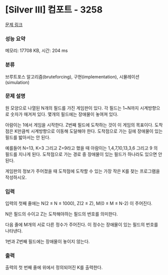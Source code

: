 # [Silver III] 컴포트 - 3258 

[문제 링크](https://www.acmicpc.net/problem/3258) 

### 성능 요약

메모리: 17708 KB, 시간: 204 ms

### 분류

브루트포스 알고리즘(bruteforcing), 구현(implementation), 시뮬레이션(simulation)

### 문제 설명

<p>원 모양으로 나열된 N개의 필드를 가진 게임판이 있다. 각 필드는 1~N까지 시계방향으로 숫자가 매겨져 있다. 몇개의 필드에는 장애물이 놓여져 있다.</p>

<p>아람이는 1에서 게임을 시작한다. Z번째 필드에 도착하는 것이 이 게임의 목표이다. 도착점은 K만큼씩 시계방향으로 이동해 도달해야 한다. 도착점으로 가는 길에 장애물이 있는 필드를 밟아서는 안 된다.</p>

<p>예를들어 N=13, K=3 그리고 Z=9라고 했을 때 아람이는 1,4,7,10,13,3,6 그리고 9 의 필드를 지나게 된다. 도착점으로 가는 경로 중 장애물이 있는 필드가 하나라도 있으면 안 된다.</p>

<p>게임판의 정보가 주어졌을 때 도착점에 도착할 수 있는 가장 작은 K를 찾는 프로그램을 작성하시오.</p>

### 입력 

 <p>입력의 첫째 줄에는 N(2 ≤ N ≤ 1000), Z(2 ≤ Z), M(0 ≤ M ≤ N-2) 이 주어진다.</p>

<p>N은 필드의 수이고 Z는 도착해야하는 필드의 번호를 의미한다.</p>

<p>다음 줄에 M개의 서로 다른 정수가 주어진다. 이 정수는 장애물이 있는 필드의 번호를 나타낸다.</p>

<p>1번과 Z번째 필드에는 장애물이 놓이지 않는다.</p>

### 출력 

 <p>출력의 첫 번째 줄에 위에서 정의되어진 K를 출력한다.</p>

